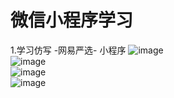 # 微信小程序学习
1.学习仿写 -网易严选- 小程序
![image](https://github.com/csz-Seven/SevenWxStudy/blob/master/MyImage/1.jpg)<br>
![image](https://github.com/csz-Seven/SevenWxStudy/blob/master/MyImage/2.jpg)<br>
![image](https://github.com/csz-Seven/SevenWxStudy/blob/master/MyImage/3.jpg)<br>
![image](https://github.com/csz-Seven/SevenWxStudy/blob/master/MyImage/4.jpg)<br>
